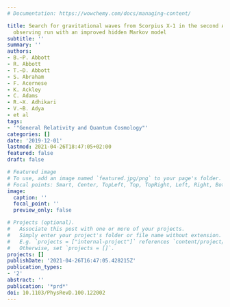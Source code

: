 ```yaml
---
# Documentation: https://wowchemy.com/docs/managing-content/

title: Search for gravitational waves from Scorpius X-1 in the second Advanced LIGO
  observing run with an improved hidden Markov model
subtitle: ''
summary: ''
authors:
- B.~P. Abbott
- R. Abbott
- T.~D. Abbott
- S. Abraham
- F. Acernese
- K. Ackley
- C. Adams
- R.~X. Adhikari
- V.~B. Adya
- et al
tags:
- '"General Relativity and Quantum Cosmology"'
categories: []
date: '2019-12-01'
lastmod: 2021-04-26T18:47:05+02:00
featured: false
draft: false

# Featured image
# To use, add an image named `featured.jpg/png` to your page's folder.
# Focal points: Smart, Center, TopLeft, Top, TopRight, Left, Right, BottomLeft, Bottom, BottomRight.
image:
  caption: ''
  focal_point: ''
  preview_only: false

# Projects (optional).
#   Associate this post with one or more of your projects.
#   Simply enter your project's folder or file name without extension.
#   E.g. `projects = ["internal-project"]` references `content/project/deep-learning/index.md`.
#   Otherwise, set `projects = []`.
projects: []
publishDate: '2021-04-26T16:47:05.428215Z'
publication_types:
- '2'
abstract: ''
publication: '*prd*'
doi: 10.1103/PhysRevD.100.122002
---
```

